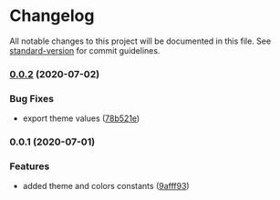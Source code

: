 # Changelog

All notable changes to this project will be documented in this file. See [standard-version](https://github.com/conventional-changelog/standard-version) for commit guidelines.

### [0.0.2](https://github.com/crutchcorn/seaside/compare/v0.0.1...v0.0.2) (2020-07-02)


### Bug Fixes

* export theme values ([78b521e](https://github.com/crutchcorn/seaside/commit/78b521e79f3cc10858a4ee31f92b29404e1588db))

### 0.0.1 (2020-07-01)


### Features

* added theme and colors constants ([9afff93](https://github.com/crutchcorn/seaside/commit/9afff93a9a717dde8bbe2b7e87ed553bb7c29bb2))
